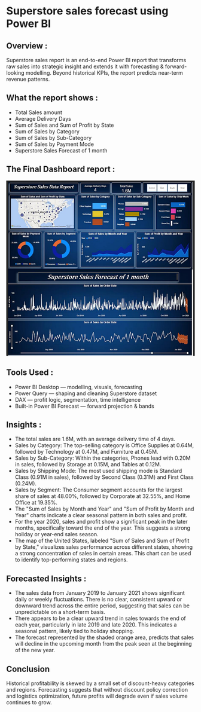 <h1>Superstore sales forecast using Power BI</h1>

<h2>Overview :</h2>

Superstore sales report is an end-to-end Power BI report that transforms raw sales into strategic insight and extends it with forecasting & forward-looking modelling. Beyond historical KPIs, the report predicts near-term revenue patterns. 

<h2>What the report shows :</h2>

- Total Sales amount
- Average Delivery Days
- Sum of Sales and Sum of Profit by State 
- Sum of Sales by Category
- Sum of Sales by Sub-Category
- Sum of Sales by Payment Mode
- Superstore Sales Forecast of 1 month

<h2>The Final Dashboard report :</h2>

![The Final dashboard](https://github.com/Saikat-Dass/PowerBI_based_Superstore_sales_forecast/blob/46dc0982d43bf42db697f614dc850dfba52420d6/Final%20Dashboard.png)

<h2>Tools Used :</h2>

- Power BI Desktop — modelling, visuals, forecasting
- Power Query — shaping and cleaning Superstore dataset
- DAX — profit logic, segmentation, time intelligence
- Built-in Power BI Forecast — forward projection & bands

<h2>Insights :</h2>

- The total sales are 1.6M, with an average delivery time of 4 days.
- Sales by Category: The top-selling category is Office Supplies at 0.64M, followed by Technology at 0.47M, and Furniture at 0.45M.
- Sales by Sub-Category: Within the categories, Phones lead with 0.20M in sales, followed by Storage at 0.15M, and Tables at 0.12M.
- Sales by Shipping Mode: The most used shipping mode is Standard Class (0.91M in sales), followed by Second Class (0.31M) and First Class (0.24M).
- Sales by Segment: The Consumer segment accounts for the largest share of sales at 48.00%, followed by Corporate at 32.55%, and Home Office at 19.35%.
- The "Sum of Sales by Month and Year" and "Sum of Profit by Month and Year" charts indicate a clear seasonal pattern in both sales and profit.
- For the year 2020, sales and profit show a significant peak in the later months, specifically toward the end of the year. This suggests a strong holiday or year-end sales season.
- The map of the United States, labeled "Sum of Sales and Sum of Profit by State," visualizes sales performance across different states, showing a strong concentration of sales in certain areas. This chart can be used to identify top-performing states and regions.

<h2>Forecasted Insights :</h2>

- The sales data from January 2019 to January 2021 shows significant daily or weekly fluctuations. There is no clear, consistent upward or downward trend across the entire period, suggesting that sales can be unpredictable on a short-term basis.
- There appears to be a clear upward trend in sales towards the end of each year, particularly in late 2019 and late 2020. This indicates a seasonal pattern, likely tied to holiday shopping.
- The forecast represented by the shaded orange area, predicts that sales will decline in the upcoming month from the peak seen at the beginning of the new year.
  
<h2>Conclusion</h2>

Historical profitability is skewed by a small set of discount-heavy categories and regions. Forecasting suggests that without discount policy correction and logistics optimization, future profits will degrade even if sales volume continues to grow.

